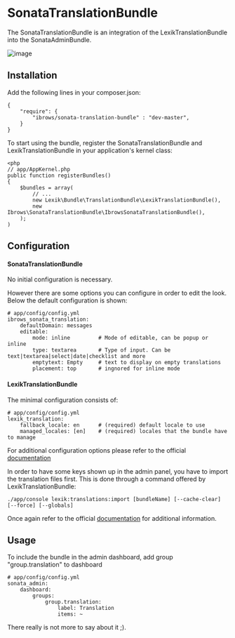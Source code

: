 # SonataTranslationBundle


The SonataTranslationBundle is an integration of the LexikTranslationBundle into the SonataAdminBundle.

![image](https://raw.github.com/ibrows/IbrowsSonataTranslationBundle/master/Resources/doc/screen/overview.png)

## Installation

Add the following lines in your composer.json:

```
{
    "require": {
		"ibrows/sonata-translation-bundle" : "dev-master",
    }
}
```


To start using the bundle, register the SonataTranslationBundle and LexikTranslationBundle in your application's kernel class:

``` 
<php
// app/AppKernel.php
public function registerBundles()
{
    $bundles = array(
        // ...
		new Lexik\Bundle\TranslationBundle\LexikTranslationBundle(),
		new Ibrows\SonataTranslationBundle\IbrowsSonataTranslationBundle(),
    );
)
```

## Configuration

#### SonataTranslationBundle
No initial configuration is necessary.

However there are some options you can configure in order to edit the look. Below the default configuration is shown:

```
# app/config/config.yml
ibrows_sonata_translation:
    defaultDomain: messages
	editable:
    	mode: inline		 # Mode of editable, can be popup or inline
		type: textarea		 # Type of input. Can be text|textarea|select|date|checklist and more
		emptytext: Empty 	 # text to display on empty translations
		placement: top		 # ingnored for inline mode
```

#### LexikTranslationBundle

The minimal configuration consists of:

```
# app/config/config.yml
lexik_translation:
    fallback_locale: en      # (required) default locale to use
    managed_locales: [en]    # (required) locales that the bundle have to manage
```

For additional configuration options please refer to the official [documentation](https://github.com/lexik/LexikTranslationBundle/blob/master/Resources/doc/index.md#configuration)

In order to have some keys shown up in the admin panel, you have to import the translation files first. This is done through a command offered by LexikTranslationBundle:

```
./app/console lexik:translations:import [bundleName] [--cache-clear] [--force] [--globals]

```
Once again refer to the official [documentation](https://github.com/lexik/LexikTranslationBundle/blob/master/Resources/doc/index.md#import-translations) for additional information.


## Usage

To include the bundle in the admin dashboard, add group "group.translation" to dashboard

```
# app/config/config.yml
sonata_admin:
    dashboard:
        groups:
            group.translation:
                label: Translation
                items: ~ 
```


 There really is not more to say about it ;).
